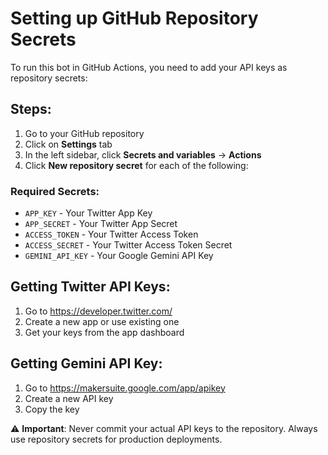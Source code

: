 # Setting up GitHub Repository Secrets

To run this bot in GitHub Actions, you need to add your API keys as repository secrets:

## Steps:

1. Go to your GitHub repository
2. Click on **Settings** tab
3. In the left sidebar, click **Secrets and variables** → **Actions**
4. Click **New repository secret** for each of the following:

### Required Secrets:

- `APP_KEY` - Your Twitter App Key
- `APP_SECRET` - Your Twitter App Secret
- `ACCESS_TOKEN` - Your Twitter Access Token
- `ACCESS_SECRET` - Your Twitter Access Token Secret
- `GEMINI_API_KEY` - Your Google Gemini API Key

## Getting Twitter API Keys:

1. Go to https://developer.twitter.com/
2. Create a new app or use existing one
3. Get your keys from the app dashboard

## Getting Gemini API Key:

1. Go to https://makersuite.google.com/app/apikey
2. Create a new API key
3. Copy the key

⚠️ **Important**: Never commit your actual API keys to the repository. Always use repository secrets for production deployments.
